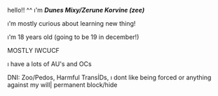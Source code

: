 hello!! ^^ ı'm ***Dunes Mixy/Zerune Korvine (zee)*** 

ı'm mostly curious about learning new thing!

ı'm 18 years old (going to be 19 in december!)

MOSTLY IWCUCF 

ı have a lots of AU's and OCs 

DNI: Zoo/Pedos, Harmful TransİDs, ı dont like being forced or anything against my will| permanent block/hide
